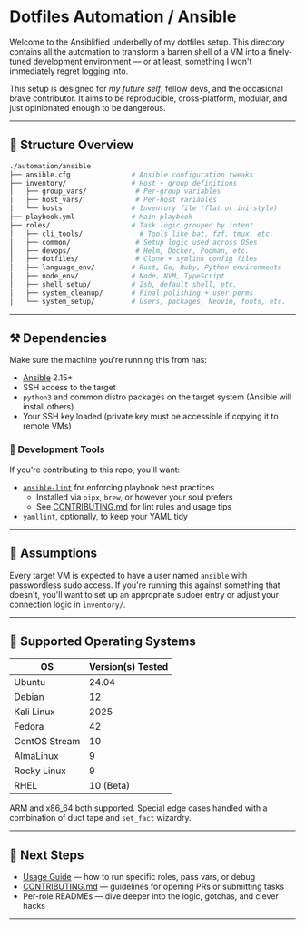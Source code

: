 # Dotfiles Automation / Ansible

Welcome to the Ansiblified underbelly of my dotfiles setup. This directory contains all the automation to transform a barren shell of a VM into a finely-tuned development environment — or at least, something I won't immediately regret logging into.

This setup is designed for *my future self*, fellow devs, and the occasional brave contributor. It aims to be reproducible, cross-platform, modular, and just opinionated enough to be dangerous.

---

## 📂 Structure Overview

```bash
./automation/ansible
├── ansible.cfg               # Ansible configuration tweaks
├── inventory/                # Host + group definitions
│   ├── group_vars/            # Per-group variables
│   ├── host_vars/             # Per-host variables
│   └── hosts                 # Inventory file (flat or ini-style)
├── playbook.yml              # Main playbook
├── roles/                    # Task logic grouped by intent
│   ├── cli_tools/              # Tools like bat, fzf, tmux, etc.
│   ├── common/                # Setup logic used across OSes
│   ├── devops/                # Helm, Docker, Podman, etc.
│   ├── dotfiles/              # Clone + symlink config files
│   ├── language_env/         # Rust, Go, Ruby, Python environments
│   ├── node_env/             # Node, NVM, TypeScript
│   ├── shell_setup/          # Zsh, default shell, etc.
│   ├── system_cleanup/       # Final polishing + user perms
│   └── system_setup/         # Users, packages, Neovim, fonts, etc.
```

---

## ⚒️ Dependencies

Make sure the machine you're running this from has:

- [Ansible](https://docs.ansible.com/) 2.15+
- SSH access to the target
- `python3` and common distro packages on the target system (Ansible will install others)
- Your SSH key loaded (private key must be accessible if copying it to remote VMs)

### 🧪 Development Tools

If you're contributing to this repo, you'll want:

- [`ansible-lint`](https://ansible-lint.readthedocs.io/en/latest/) for enforcing playbook best practices
  - Installed via `pipx`, `brew`, or however your soul prefers
  - See [CONTRIBUTING.md](CONTRIBUTING.md) for lint rules and usage tips
- `yamllint`, optionally, to keep your YAML tidy

---

## 🔐 Assumptions

Every target VM is expected to have a user named `ansible` with passwordless sudo access. If you're running this against something that doesn't, you'll want to set up an appropriate sudoer entry or adjust your connection logic in `inventory/`.

---

## 🚀 Supported Operating Systems

| OS            | Version(s) Tested |
| ------------- | ----------------- |
| Ubuntu        | 24.04             |
| Debian        | 12                |
| Kali Linux    | 2025              |
| Fedora        | 42                |
| CentOS Stream | 10                |
| AlmaLinux     | 9                 |
| Rocky Linux   | 9                 |
| RHEL          | 10 (Beta)         |

ARM and x86\_64 both supported. Special edge cases handled with a combination of duct tape and `set_fact` wizardry.

---

## 👟 Next Steps

- [Usage Guide](USAGE.md) — how to run specific roles, pass vars, or debug
- [CONTRIBUTING.md](CONTRIBUTING.md) — guidelines for opening PRs or submitting tasks
- Per-role READMEs — dive deeper into the logic, gotchas, and clever hacks

---
